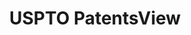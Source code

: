 ---
layout: default
bigquery: https://console.cloud.google.com/bigquery?p=patents-public-data&d=patentsview&page=dataset
citation: Attribution should be given to PatentsView for use, distribution, or derivative
  works.
code: https://github.com/CSSIP-AIR/PatentsView-Code-Snippets/
contributors: USPTO
cost: None
description: 'PatentsView includes US patent data including raw data (summaries, applications,
  pregrant applications), disambugations of inventors and assignees, and inventor
  gender estimates.  Also foreign priority data, # of figures and sheets, and government
  interest statements.'
documentation: https://patentsview.org/query/builder-faqs
last_edit: 04/12/2022, 07:42:09
location: https://patentsview.org/
maintained_by: USPTO
record_creation_timestamp: 12/2/2020 17:20:46
schema_fields:
- section_id
- disamb_inventor_id_20190820
- attribution_status
- county
- subsection_id
- _371_date
- abstract
- country
- rule_47
- disamb_assignee_id_20190312
- classification_value
- ipc_class
- status
- num_figures
- title
- disamb_inventor_id_20180528
- designation
- disamb_assignee_id_20191231
- doc_type
- inventor_id
- f102_date
- subcategory_id
- name_last
- disamb_inventor_id_20171226
- classification_status
- subgroup_id
- group
- disamb_inventor_id_20181127
- disamb_assignee_id_20200929
- fname
- application_id
- rawinventor_id
- longitude
- length
- subgroup
- state
- ipc_version_indicator
- level_two
- reldocno
- city
- symbol_position
- deceased
- county_fips
- name_first
- name
- kind
- role
- disclaimer_date
- rawassignee_id
- disamb_assignee_id_20190820
- num_claims
- organization_id
- subclass
- assignee_id
- rawlocation_id
- patent_id
- disamb_assignee_id_20191008
- rel_id
- mainclass_id
- num_sheets
- uuid
- exemplary
- series_code
- disamb_inventor_id_20191231
- citation_id
- doctype
- sequence
- filename
- dependent
- withdrawn
- latlong
- number
- level_three
- section
- disamb_inventor_id_20191008
- variety
- term_grant
- disamb_inventor_id_20190312
- disamb_inventor_id_20200929
- male
- gi_statement
- num
- lapse_of_patent
- category_id
- lawyer_id
- country_transformed
- lname
- disamb_inventor_id_20170307
- level_one
- action_date
- publication_number
- type
- disamb_assignee_id_20181127
- disamb_inventor_id_20200331
- disamb_inventor_id_20170808
- field_title
- location_id
- latin_name
- main_group
- f371_date
- subclass_id
- disamb_assignee_id_20200630
- state_fips
- date
- classification_level
- field_id
- male_flag
- classification_data_source
- disamb_inventor_id_20200630
- latitude
- disamb_inventor_id_20171003
- disamb_inventor_id_20201229
- contract_award_number
- disamb_assignee_id_20200331
- _102_date
- organization
- applicant_type
- category
- text
- relkind
- term_extension
- sector_title
- group_id
- term_disclaimer
- id
shortname: patentsview
tags:
- disambiguation
- United States
- gender
terms_of_use: Creative Commons Attribution 4.0 International License.
timeframe: 1963-1999
title: USPTO PatentsView
uuid: cf1780b1-e265-4e49-8d1d-83b9cfe0fd9a
---
